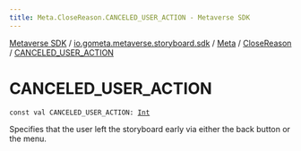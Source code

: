 ```yaml
---
title: Meta.CloseReason.CANCELED_USER_ACTION - Metaverse SDK
---
```


[Metaverse SDK](../../../index.html) / [io.gometa.metaverse.storyboard.sdk](../../index.html) / [Meta](../index.html) / [CloseReason](index.html) / [CANCELED_USER_ACTION](./-c-a-n-c-e-l-e-d_-u-s-e-r_-a-c-t-i-o-n.html)

# CANCELED_USER_ACTION

`const val CANCELED_USER_ACTION: `[`Int`](https://kotlinlang.org/api/latest/jvm/stdlib/kotlin/-int/index.html)

Specifies that the user left the storyboard early via either the back button or the menu.

